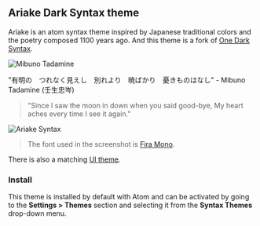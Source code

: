 ## Ariake Dark Syntax theme

Ariake is an atom syntax theme inspired by Japanese traditional colors and the poetry composed 1100 years ago. And this theme is a fork of [One Dark Syntax](https://github.com/atom/one-dark-syntax).

![Mibuno Tadamine](https://cloud.githubusercontent.com/assets/633848/19710567/4ad4d860-9b6a-11e6-8331-ac245eaf5a5b.jpg)

"有明の　つれなく見えし　別れより　暁ばかり　憂きものはなし" - Mibuno Tadamine (壬生忠岑)

> "Since I saw the moon in down when you said good-bye, My heart aches every time I see it again."

![Ariake Syntax](https://cloud.githubusercontent.com/assets/633848/19710568/4af5cb06-9b6a-11e6-9da8-8fd6e0193469.png)


> The font used in the screenshot is [Fira Mono](https://github.com/mozilla/Fira).

There is also a matching [UI theme](https://atom.io/themes/one-dark-ui).

### Install

This theme is installed by default with Atom and can be activated by going to the __Settings > Themes__ section and selecting it from the __Syntax Themes__ drop-down menu.
